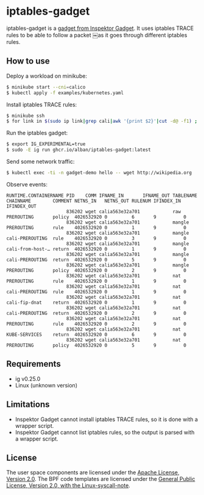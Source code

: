 # iptables-gadget

iptables-gadget is a [gadget from Inspektor
Gadget](https://inspektor-gadget.io/). It uses iptables TRACE rules to be able
to follow a packet ￼as it goes through different iptables rules.

## How to use

Deploy a workload on minikube:
```bash
$ minikube start --cni=calico
$ kubectl apply -f examples/kubernetes.yaml
```

Install iptables TRACE rules:
```bash
$ minikube ssh
$ for link in $(sudo ip link|grep cali|awk '{print $2}'|cut -d@ -f1) ; do sudo iptables --append PREROUTING --table raw -i $link -p tcp --syn -m comment --comment iptables-gadget -j TRACE ; done
```

Run the iptables gadget:
```bash
$ export IG_EXPERIMENTAL=true
$ sudo -E ig run ghcr.io/alban/iptables-gadget:latest
```

Send some network traffic:
```bash
$ kubectl exec -ti -n gadget-demo hello -- wget http://wikipedia.org
```

Observe events:
```
RUNTIME.CONTAINERNAME PID    COMM IFNAME_IN       IFNAME_OUT TABLENAME CHAINNAME        COMMENT NETNS_IN   NETNS_OUT RULENUM IFINDEX_IN IFINDEX_OUT
                      836202 wget calia563e32a701            raw       PREROUTING       policy  4026532920 0         6       9          0
                      836202 wget calia563e32a701            mangle    PREROUTING       rule    4026532920 0         1       9          0
                      836202 wget calia563e32a701            mangle    cali-PREROUTING  rule    4026532920 0         3       9          0
                      836202 wget calia563e32a701            mangle    cali-from-host-… return  4026532920 0         1       9          0
                      836202 wget calia563e32a701            mangle    cali-PREROUTING  return  4026532920 0         5       9          0
                      836202 wget calia563e32a701            mangle    PREROUTING       policy  4026532920 0         2       9          0
                      836202 wget calia563e32a701            nat       PREROUTING       rule    4026532920 0         1       9          0
                      836202 wget calia563e32a701            nat       cali-PREROUTING  rule    4026532920 0         1       9          0
                      836202 wget calia563e32a701            nat       cali-fip-dnat    return  4026532920 0         1       9          0
                      836202 wget calia563e32a701            nat       cali-PREROUTING  return  4026532920 0         2       9          0
                      836202 wget calia563e32a701            nat       PREROUTING       rule    4026532920 0         2       9          0
                      836202 wget calia563e32a701            nat       KUBE-SERVICES    return  4026532920 0         6       9          0
                      836202 wget calia563e32a701            nat       PREROUTING       policy  4026532920 0         5       9          0

```
## Requirements

- ig v0.25.0
- Linux (unknown version)

## Limitations

* Inspektor Gadget cannot install iptables TRACE rules, so it is done with a
  wrapper script.
* Inspektor Gadget cannot list iptables rules, so the output is parsed with a
  wrapper script.

## License

The user space components are licensed under the [Apache License, Version
2.0](LICENSE). The BPF code templates are licensed under the [General Public
License, Version 2.0, with the Linux-syscall-note](LICENSE-bpf.txt).
